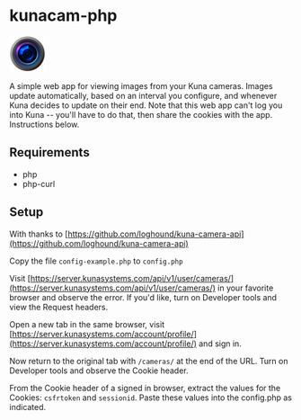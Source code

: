 # kunacam-php

![App Icon](icon.png)

A simple web app for viewing images from your Kuna cameras. Images update automatically, based on an interval you configure, and whenever Kuna decides to update on their end. Note that this web app can't log you into Kuna -- you'll have to do that, then share the cookies with the app. Instructions below.

## Requirements

+ php
+ php-curl

## Setup

With thanks to [https://github.com/loghound/kuna-camera-api](https://github.com/loghound/kuna-camera-api)

Copy the file `config-example.php` to `config.php`

Visit [https://server.kunasystems.com/api/v1/user/cameras/](https://server.kunasystems.com/api/v1/user/cameras/) in your favorite browser and observe the error. If you'd like, turn on Developer tools and view the Request headers.

Open a new tab in the same browser, visit [https://server.kunasystems.com/account/profile/](https://server.kunasystems.com/account/profile/) and sign in.

Now return to the original tab with `/cameras/` at the end of the URL. Turn on Developer tools and observe the Cookie header.

From the Cookie header of a signed in browser, extract the values for the Cookies: `csfrtoken` and `sessionid`. Paste these values into the config.php as indicated.